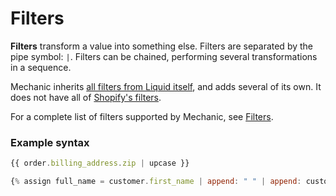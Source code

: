 # Filters

**Filters** transform a value into something else. Filters are separated by the pipe symbol: `|`. Filters can be chained, performing several transformations in a sequence.

Mechanic inherits [all filters from Liquid itself](https://shopify.github.io/liquid/), and adds several of its own. It does not have all of [Shopify's filters](https://shopify.dev/docs/themes/liquid/reference/filters).

For a complete list of filters supported by Mechanic, see [Filters](../filters.md).

### Example syntax

```javascript
{{ order.billing_address.zip | upcase }}

{% assign full_name = customer.first_name | append: " " | append: customer.last_name %}
```

